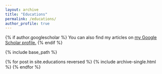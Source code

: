 ```yaml
---
layout: archive
title: "Educations"
permalink: /educations/
author_profile: true
---
```


{% if author.googlescholar %}
  You can also find my articles on <u><a href="{{author.googlescholar}}">my Google Scholar profile</a>.</u>
{% endif %}

{% include base_path %}

{% for post in site.educations reversed %}
  {% include archive-single.html %}
{% endfor %}

